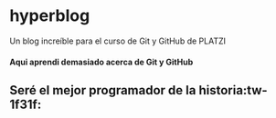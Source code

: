 # hyperblog
Un blog increíble  para el curso de Git y GitHub de PLATZI

#### Aqui aprendi demasiado acerca de Git y GitHub
## Seré el mejor programador de la historia:tw-1f31f: